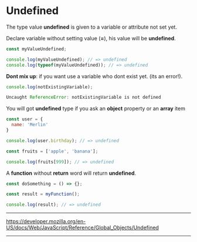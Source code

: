 # Undefined

The type value **undefined** is given to a variable or attribute not set yet.

Declare variable without setting value (**=**), his value will be **undefined**.

```js
const myValueUndefined;

console.log(myValueUndefined); // => undefined
console.log(typeof(myValueUndefined)); // => undefined
```

**Dont mix up**: if you want use a variable who dont exist yet. (its an error!).

```js
console.log(notExistingVariable);

Uncaught ReferenceError: notExistingVariable is not defined
```

You will got **undefined** type if you ask an **object** property or an **array** item

```js
const user = {
  name: 'Merlin'
}

console.log(user.birthday); // => undefined

const fruits = ['apple', 'banana'];

console.log(fruits[999]); // => undefined
```

A **function** without **return** word will return **undefined**.

```js
const doSomething = () => {};

const result = myFunction();

console.log(result); // => undefined
```

---
https://developer.mozilla.org/en-US/docs/Web/JavaScript/Reference/Global_Objects/Undefined

---